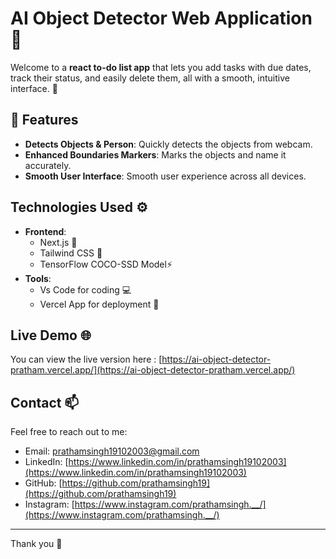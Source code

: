 # AI Object Detector Web Application 📃

Welcome to a **react to-do list app** that lets you add tasks with due dates, track their status, and easily delete them, all with a smooth, intuitive interface. 🌟

## 🚀 Features

- **Detects Objects & Person**: Quickly detects the objects from webcam.
- **Enhanced Boundaries Markers**: Marks the objects and name it accurately.
- **Smooth User Interface**: Smooth user experience across all devices.

## Technologies Used ⚙️

- **Frontend**: 
  - Next.js 🔻
  - Tailwind CSS 🎨
  - TensorFlow COCO-SSD Model⚡
- **Tools**:
  - Vs Code for coding 💻
  - Vercel App for deployment 🚀


## Live Demo 🌐


You can view the live version here : [https://ai-object-detector-pratham.vercel.app/](https://ai-object-detector-pratham.vercel.app/)



## Contact 📫

Feel free to reach out to me:

- Email: prathamsingh19102003@gmail.com
- LinkedIn: [https://www.linkedin.com/in/prathamsingh19102003](https://www.linkedin.com/in/prathamsingh19102003)
- GitHub: [https://github.com/prathamsingh19](https://github.com/prathamsingh19)
- Instagram: [https://www.instagram.com/prathamsingh.__/](https://www.instagram.com/prathamsingh.__/)

---

Thank you 👋


